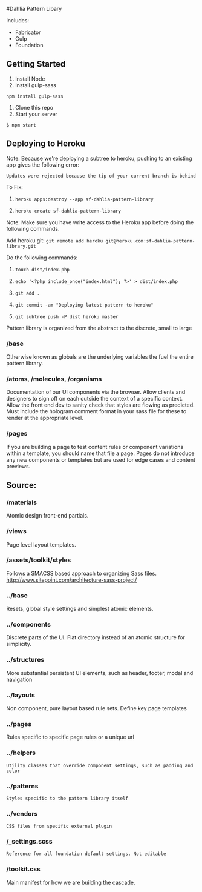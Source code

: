 #Dahlia Pattern Libary

Includes:

* Fabricator
* Gulp
* Foundation

## Getting Started

1. Install Node
1. Install gulp-sass

```
npm install gulp-sass
```

1. Clone this repo
1. Start your server

```
$ npm start
```

## Deploying to Heroku

Note: Because we're deploying a subtree to heroku, pushing to an existing app gives the following error:

`Updates were rejected because the tip of your current branch is behind`

To Fix:

1. `heroku apps:destroy --app sf-dahlia-pattern-library`

1. `heroku create sf-dahlia-pattern-library`

Note: Make sure you have write access to the Heroku app before doing the following commands.

Add heroku git: `git remote add heroku git@heroku.com:sf-dahlia-pattern-library.git`

Do the following commands:

1. `touch dist/index.php`

1. `echo '<?php include_once("index.html"); ?>' > dist/index.php`

1. `git add .`

1. `git commit -am "Deploying latest pattern to heroku"`

1. `git subtree push -P dist heroku master`


Pattern library is organized from the abstract to the discrete, small to large

### /base
Otherwise known as globals are the underlying variables the fuel the entire pattern library.

### /atoms, /molecules, /organisms
Documentation of our UI components via the browser. Allow clients and designers to sign off on each outside the context of a specific context. Allow the front end dev to sanity check that styles are flowing as predicted. Must include the hologram comment format in your sass file for these to render at the appropriate level.

### /pages
If you are building a page to test content rules or component variations within a template, you should name that file a page. Pages do not introduce any new components or templates but are used for edge cases and content previews.

## Source:

### /materials
Atomic design front-end partials.

### /views
Page level layout templates.

### /assets/toolkit/styles
Follows a SMACSS based approach to organizing Sass files.
http://www.sitepoint.com/architecture-sass-project/

### ../base
Resets, global style settings and simplest atomic elements.

### ../components
Discrete parts of the UI. Flat directory instead of an atomic structure for simplicity.

### ../structures
More substantial persistent UI elements, such as header, footer, modal and navigation

### ../layouts
Non component, pure layout based rule sets. Define key page templates

### ../pages
Rules specific to specific page rules or a unique url

### ../helpers
    Utility classes that override component settings, such as padding and color

### ../patterns
    Styles specific to the pattern library itself

### ../vendors
    CSS files from specific external plugin

### /_settings.scss
    Reference for all foundation default settings. Not editable

### /toolkit.css
Main manifest for how we are building the cascade. 
